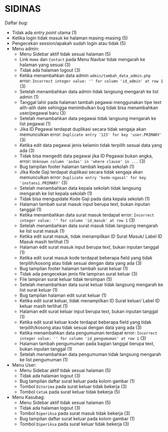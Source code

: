 # SIDINAS

Daftar _bug_:

- Tidak ada _entry point_ utama (1)
- Ketika login tidak masuk ke halaman masing-masing (5)
- Pengecekan session/apakah sudah login atau tidak (5)
- Menu admin:
    - Menu Sidebar aktif tidak sesuai halaman (5)
    - Link `Home` dan `Contact` pada Menu Navbar tidak mengarah ke halaman yang sesuai (3)
    - Tidak ada halaman logout (3)
    - Ketika menambahkan data admin `admin/tambah_data_admin.php` error: `Incorrect integer value: '' for column 'id_admin' at row 1` (3)
    - Setelah menambahkan data admin tidak langsung mengarah ke list admin (1)
    - Tanggal lahir pada halaman tambah pegawai menggunakan tipe text alih-alih date sehingga menimbulkan bug tidak bisa menambahkan user/pegawai baru (3)
    - Setelah menambahkan data pegawai tidak langsung mengarah ke list pegawai (1)
    - Jika ID Pegawai terdapat duplikasi secara tidak sengaja akan memunculkan error: `Duplicate entry '123' for key 'user.PRIMARY'` (3)
    - Ketika edit data pegawai jenis kelamin tidak terpilih sesuai data yang ada (3)
    - Tidak bisa mengedit data pegawai jika ID Pegawai bukan angka, error: `Unknown column 'asdas' in 'where clause' in ...` (3)
    - Bug tampilan footer halaman tambah kepala sekolah (1)
    - Jika Kode Gaji terdapat duplikasi secara tidak sengaja akan memunculkan error: `Duplicate entry 'kode-ngasal' for key 'instansi.PRIMARY'` (3)
    - Setelah menambahkan data kepala sekolah tidak langsung mengarah ke list kepala sekolah (1)
    - Tidak bisa mengupdate Kode Gaji pada data kepala sekolah (1)
    - Halaman tambah surat masuk input berupa text, bukan inputan tanggal (1)
    - Ketika menambahkan data surat masuk terdapat error: `Incorrect integer value: '' for column 'id_masuk' at row 1` (3)
    - Setelah menambahkan data surat masuk tidak langsung mengarah ke list surat masuk (1)
    - Ketika edit surat masuk, tidak menampilkan ID Surat Masuk/ Label ID Masuk masih terlihat (1)
    - Halaman edit surat masuk input berupa text, bukan inputan tanggal (1)
    - Ketika edit surat masuk kode terdapat beberapa field yang tidak terpilih/kosong atau tidak sesuai dengan data yang ada (3)
    - Bug tampilan footer halaman tambah surat keluar (1)
    - Tidak ada pengecekan jenis file lampiran surat keluar (3)
    - File lampiran surat keluar tidak tersimpan (5)
    - Setelah menambahkan data surat keluar tidak langsung mengarah ke list surat keluar (1)
    - Bug tampilan halaman edit surat keluar (1)
    - Ketika edit surat keluar, tidak menampilkan ID Surat keluar/ Label ID keluar masih terlihat (1)
    - Halaman edit surat keluar input berupa text, bukan inputan tanggal (1)
    - Ketika edit surat keluar kode terdapat beberapa field yang tidak terpilih/kosong atau tidak sesuai dengan data yang ada (3)
    - Ketika menambahkan data pengumuman terdapat error: `Incorrect integer value: '' for column 'id_pengumuman' at row 1` (3)
    - Halaman tambah pengumuman pada bagian tanggal berupa text, bukan inputan tanggal (1)
    - Setelah menambahkan data pengumuman tidak langsung mengarah ke list pengumuman (1)
- Menu User:
    - Menu Sidebar aktif tidak sesuai halaman (5)
    - Tidak ada halaman logout (3)
    - Bug tampilan daftar surat keluar pada kolom gambar (1)
    - Tombol `Diterima` pada surat keluar tidak bekerja (3)
    - Tombol `Cetak` pada surat keluar tidak bekerja (5)
- Menu Kasubag:
    - Menu Sidebar aktif tidak sesuai halaman (5)
    - Tidak ada halaman logout (3)
    - Tombol `Diperiksa` pada surat masuk tidak bekerja (3)
    - Bug tampilan daftar surat keluar pada kolom gambar (1)
    - Tombol `Diperiksa` pada surat keluar tidak bekerja (3)

